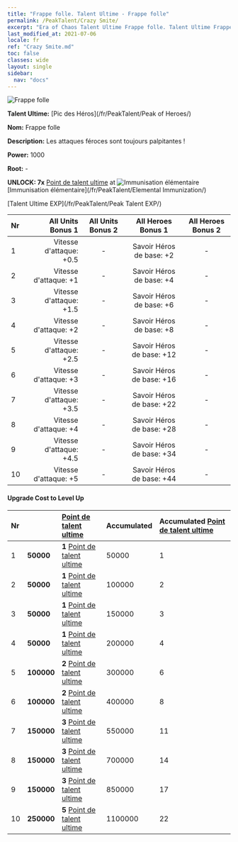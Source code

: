 ```yaml
---
title: "Frappe folle. Talent Ultime - Frappe folle"
permalink: /PeakTalent/Crazy Smite/
excerpt: "Era of Chaos Talent Ultime Frappe folle. Talent Ultime Frappe folle. Frappe folle"
last_modified_at: 2021-07-06
locale: fr
ref: "Crazy Smite.md"
toc: false
classes: wide
layout: single
sidebar:
  nav: "docs"
---
```


  ![Frappe folle](/images/pt/talent_1005.png)

  **Talent Ultime:** [Pic des Héros](/fr/PeakTalent/Peak of Heroes/)

  **Nom:** Frappe folle

  **Description:** Les attaques féroces sont toujours palpitantes !

  **Power:** 1000

  **Root:** -

  **UNLOCK: 7x** [Point de talent ultime](/ItemsFR/con_934/) at ![Immunisation élémentaire](/images/pt/talent_1004.png) [Immunisation élémentaire](/fr/PeakTalent/Elemental Immunization/)

  [Talent Ultime EXP](/fr/PeakTalent/Peak Talent EXP/)

  | Nr | All Units Bonus 1 | All Units Bonus 2 | All Heroes Bonus 1 | All Heroes Bonus 2 |
  |:---|--------------:|:-------------:|:-------------:|:-------------:|
  | 1 | Vitesse d'attaque: +0.5 | - | Savoir Héros de base: +2 | - |
  | 2 | Vitesse d'attaque: +1 | - | Savoir Héros de base: +4 | - |
  | 3 | Vitesse d'attaque: +1.5 | - | Savoir Héros de base: +6 | - |
  | 4 | Vitesse d'attaque: +2 | - | Savoir Héros de base: +8 | - |
  | 5 | Vitesse d'attaque: +2.5 | - | Savoir Héros de base: +12 | - |
  | 6 | Vitesse d'attaque: +3 | - | Savoir Héros de base: +16 | - |
  | 7 | Vitesse d'attaque: +3.5 | - | Savoir Héros de base: +22 | - |
  | 8 | Vitesse d'attaque: +4 | - | Savoir Héros de base: +28 | - |
  | 9 | Vitesse d'attaque: +4.5 | - | Savoir Héros de base: +34 | - |
  | 10 | Vitesse d'attaque: +5 | - | Savoir Héros de base: +44 | - |


#### Upgrade Cost to Level Up

  | Nr | <i class="fas fa-coins"/> | [Point de talent ultime](/ItemsFR/con_934/) | Accumulated <i class="fas fa-coins"/> | Accumulated [Point de talent ultime](/ItemsFR/con_934/) |
  |:---|:--------------|:-------------|:-------------|:-------------|
  | 1 | **50000** | **1** [Point de talent ultime](/ItemsFR/con_934/) | 50000 | 1 |
  | 2 | **50000** | **1** [Point de talent ultime](/ItemsFR/con_934/) | 100000 | 2 |
  | 3 | **50000** | **1** [Point de talent ultime](/ItemsFR/con_934/) | 150000 | 3 |
  | 4 | **50000** | **1** [Point de talent ultime](/ItemsFR/con_934/) | 200000 | 4 |
  | 5 | **100000** | **2** [Point de talent ultime](/ItemsFR/con_934/) | 300000 | 6 |
  | 6 | **100000** | **2** [Point de talent ultime](/ItemsFR/con_934/) | 400000 | 8 |
  | 7 | **150000** | **3** [Point de talent ultime](/ItemsFR/con_934/) | 550000 | 11 |
  | 8 | **150000** | **3** [Point de talent ultime](/ItemsFR/con_934/) | 700000 | 14 |
  | 9 | **150000** | **3** [Point de talent ultime](/ItemsFR/con_934/) | 850000 | 17 |
  | 10 | **250000** | **5** [Point de talent ultime](/ItemsFR/con_934/) | 1100000 | 22 |

